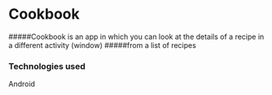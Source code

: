 # Cookbook

#####Cookbook is an app in which you can look at the details of a recipe in a different activity (window)
#####from a list of recipes

### Technologies used
  Android 
